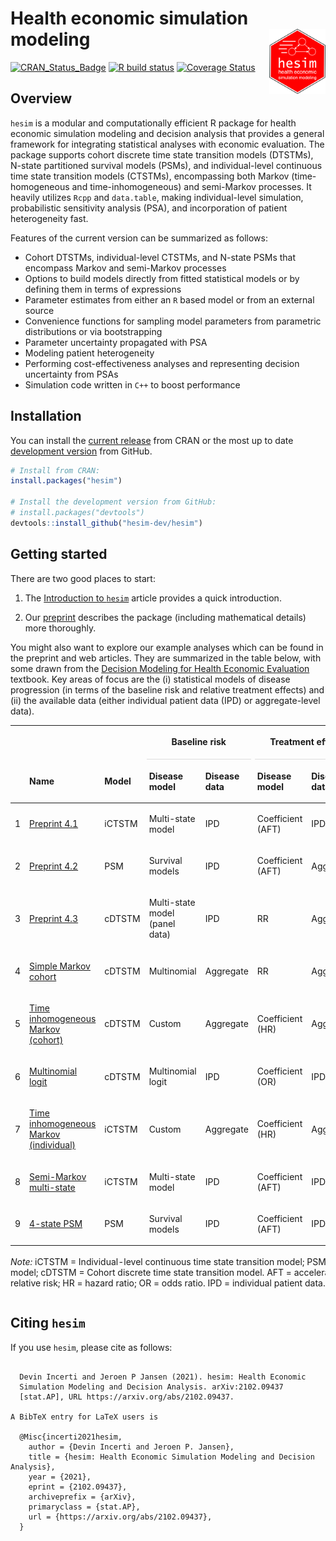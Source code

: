 
# Health economic simulation modeling <img src="man/figures/logo.png" align="right" width="90" />

<!-- badges: start -->

[![CRAN\_Status\_Badge](https://www.r-pkg.org/badges/version/hesim)](https://cran.r-project.org/package=hesim)
[![R build
status](https://github.com/hesim-dev/hesim/workflows/R-CMD-check/badge.svg)](https://github.com/hesim-dev/hesim/actions)
[![Coverage
Status](https://codecov.io/gh/hesim-dev/hesim/branch/master/graph/badge.svg)](https://codecov.io/gh/hesim-dev/hesim)
<!-- badges: end -->

## Overview

`hesim` is a modular and computationally efficient R package for health
economic simulation modeling and decision analysis that provides a
general framework for integrating statistical analyses with economic
evaluation. The package supports cohort discrete time state transition
models (DTSTMs), N-state partitioned survival models (PSMs), and
individual-level continuous time state transition models (CTSTMs),
encompassing both Markov (time-homogeneous and time-inhomogeneous) and
semi-Markov processes. It heavily utilizes `Rcpp` and `data.table`,
making individual-level simulation, probabilistic sensitivity analysis
(PSA), and incorporation of patient heterogeneity fast.

Features of the current version can be summarized as follows:

  - Cohort DTSTMs, individual-level CTSTMs, and N-state PSMs that
    encompass Markov and semi-Markov processes
  - Options to build models directly from fitted statistical models or
    by defining them in terms of expressions
  - Parameter estimates from either an `R` based model or from an
    external source
  - Convenience functions for sampling model parameters from parametric
    distributions or via bootstrapping
  - Parameter uncertainty propagated with PSA
  - Modeling patient heterogeneity
  - Performing cost-effectiveness analyses and representing decision
    uncertainty from PSAs
  - Simulation code written in `C++` to boost performance

## Installation

You can install the [current
release](https://hesim-dev.github.io/hesim/) from CRAN or the most up to
date [development version](https://hesim-dev.github.io/hesim/dev/) from
GitHub.

``` r
# Install from CRAN:
install.packages("hesim")

# Install the development version from GitHub:
# install.packages("devtools")
devtools::install_github("hesim-dev/hesim")
```

## Getting started

There are two good places to start:

1.  The [Introduction to
    `hesim`](https://hesim-dev.github.io/hesim/articles/intro.html)
    article provides a quick introduction.

2.  Our [preprint](https://arxiv.org/abs/2102.09437) describes the
    package (including mathematical details) more thoroughly.

You might also want to explore our example analyses which can be found
in the preprint and web articles. They are summarized in the table
below, with some drawn from the [Decision Modeling for Health Economic
Evaluation](https://www.herc.ox.ac.uk/downloads/decision-modelling-for-health-economic-evaluation)
textbook. Key areas of focus are the (i) statistical models of disease
progression (in terms of the baseline risk and relative treatment
effects) and (ii) the available data (either individual patient data
(IPD) or aggregate-level data).

<table class="table" style="margin-left: auto; margin-right: auto;">

<thead>

<tr>

<th style="empty-cells: hide;border-bottom:hidden;" colspan="1">

</th>

<th style="empty-cells: hide;border-bottom:hidden;" colspan="1">

</th>

<th style="empty-cells: hide;border-bottom:hidden;" colspan="1">

</th>

<th style="border-bottom:hidden;padding-bottom:0; padding-left:3px;padding-right:3px;text-align: center; " colspan="2">

<div style="border-bottom: 1px solid #ddd; padding-bottom: 5px; ">

Baseline risk

</div>

</th>

<th style="border-bottom:hidden;padding-bottom:0; padding-left:3px;padding-right:3px;text-align: center; " colspan="2">

<div style="border-bottom: 1px solid #ddd; padding-bottom: 5px; ">

Treatment effect

</div>

</th>

<th style="empty-cells: hide;border-bottom:hidden;" colspan="1">

</th>

</tr>

<tr>

<th style="text-align:left;">

</th>

<th style="text-align:left;">

Name

</th>

<th style="text-align:left;">

Model

</th>

<th style="text-align:left;">

Disease model

</th>

<th style="text-align:left;">

Disease data

</th>

<th style="text-align:left;">

Disease model

</th>

<th style="text-align:left;">

Disease data

</th>

<th style="text-align:left;">

Application

</th>

</tr>

</thead>

<tbody>

<tr>

<td style="text-align:left;">

1

</td>

<td style="text-align:left;width: 15em; ">

<a href="https://arxiv.org/pdf/2102.09437.pdf" style="     ">Preprint
4.1</a>

</td>

<td style="text-align:left;">

iCTSTM

</td>

<td style="text-align:left;">

Multi-state model

</td>

<td style="text-align:left;">

IPD

</td>

<td style="text-align:left;">

Coefficient (AFT)

</td>

<td style="text-align:left;">

IPD

</td>

<td style="text-align:left;">

Oncology

</td>

</tr>

<tr>

<td style="text-align:left;">

2

</td>

<td style="text-align:left;width: 15em; ">

<a href="https://arxiv.org/pdf/2102.09437.pdf" style="     ">Preprint
4.2</a>

</td>

<td style="text-align:left;">

PSM

</td>

<td style="text-align:left;">

Survival models

</td>

<td style="text-align:left;">

IPD

</td>

<td style="text-align:left;">

Coefficient (AFT)

</td>

<td style="text-align:left;">

Aggregate

</td>

<td style="text-align:left;">

Oncology

</td>

</tr>

<tr>

<td style="text-align:left;">

3

</td>

<td style="text-align:left;width: 15em; ">

<a href="https://arxiv.org/pdf/2102.09437.pdf" style="     ">Preprint
4.3</a>

</td>

<td style="text-align:left;">

cDTSTM

</td>

<td style="text-align:left;">

Multi-state model (panel data)

</td>

<td style="text-align:left;">

IPD

</td>

<td style="text-align:left;">

RR

</td>

<td style="text-align:left;">

Aggregate

</td>

<td style="text-align:left;">

Oncology

</td>

</tr>

<tr>

<td style="text-align:left;">

4

</td>

<td style="text-align:left;width: 15em; ">

<a href="https://hesim-dev.github.io/hesim/articles/markov-cohort.html" style="     ">Simple
Markov cohort</a>

</td>

<td style="text-align:left;">

cDTSTM

</td>

<td style="text-align:left;">

Multinomial

</td>

<td style="text-align:left;">

Aggregate

</td>

<td style="text-align:left;">

RR

</td>

<td style="text-align:left;">

Aggregate

</td>

<td style="text-align:left;">

HIV

</td>

</tr>

<tr>

<td style="text-align:left;">

5

</td>

<td style="text-align:left;width: 15em; ">

<a href="https://hesim-dev.github.io/hesim/articles/markov-inhomogeneous-cohort.html" style="     ">Time
inhomogeneous Markov (cohort)</a>

</td>

<td style="text-align:left;">

cDTSTM

</td>

<td style="text-align:left;">

Custom

</td>

<td style="text-align:left;">

Aggregate

</td>

<td style="text-align:left;">

Coefficient (HR)

</td>

<td style="text-align:left;">

Aggregate

</td>

<td style="text-align:left;">

Hip replacement

</td>

</tr>

<tr>

<td style="text-align:left;">

6

</td>

<td style="text-align:left;width: 15em; ">

<a href="https://hesim-dev.github.io/hesim/articles/mlogit.html" style="     ">Multinomial
logit</a>

</td>

<td style="text-align:left;">

cDTSTM

</td>

<td style="text-align:left;">

Multinomial logit

</td>

<td style="text-align:left;">

IPD

</td>

<td style="text-align:left;">

Coefficient (OR)

</td>

<td style="text-align:left;">

IPD

</td>

<td style="text-align:left;">

Generic

</td>

</tr>

<tr>

<td style="text-align:left;">

7

</td>

<td style="text-align:left;width: 15em; ">

<a href="https://hesim-dev.github.io/hesim/articles/markov-inhomogeneous-indiv.html" style="     ">Time
inhomogeneous Markov (individual)</a>

</td>

<td style="text-align:left;">

iCTSTM

</td>

<td style="text-align:left;">

Custom

</td>

<td style="text-align:left;">

Aggregate

</td>

<td style="text-align:left;">

Coefficient (HR)

</td>

<td style="text-align:left;">

Aggregate

</td>

<td style="text-align:left;">

Hip replacement

</td>

</tr>

<tr>

<td style="text-align:left;">

8

</td>

<td style="text-align:left;width: 15em; ">

<a href="https://hesim-dev.github.io/hesim/articles/mstate.html" style="     ">Semi-Markov
multi-state</a>

</td>

<td style="text-align:left;">

iCTSTM

</td>

<td style="text-align:left;">

Multi-state model

</td>

<td style="text-align:left;">

IPD

</td>

<td style="text-align:left;">

Coefficient (AFT)

</td>

<td style="text-align:left;">

IPD

</td>

<td style="text-align:left;">

Generic

</td>

</tr>

<tr>

<td style="text-align:left;">

9

</td>

<td style="text-align:left;width: 15em; ">

<a href="https://hesim-dev.github.io/hesim/articles/psm.html" style="     ">4-state
PSM</a>

</td>

<td style="text-align:left;">

PSM

</td>

<td style="text-align:left;">

Survival models

</td>

<td style="text-align:left;">

IPD

</td>

<td style="text-align:left;">

Coefficient (AFT)

</td>

<td style="text-align:left;">

IPD

</td>

<td style="text-align:left;">

Oncology

</td>

</tr>

</tbody>

<tfoot>

<tr>

<td style="padding: 0; border: 0;" colspan="100%">

<span style="font-style: italic;">Note: </span> <sup></sup> iCTSTM =
Individual-level continuous time state transition model; PSM =
partitioned survival model; cDTSTM = Cohort discrete time state
transition model. AFT = accelerated failure time; RR = relative risk; HR
= hazard ratio; OR = odds ratio. IPD = individual patient data.

</td>

</tr>

</tfoot>

</table>

## Citing `hesim`

If you use `hesim`, please cite as follows:

``` 

  Devin Incerti and Jeroen P Jansen (2021). hesim: Health Economic
  Simulation Modeling and Decision Analysis. arXiv:2102.09437
  [stat.AP], URL https://arxiv.org/abs/2102.09437.

A BibTeX entry for LaTeX users is

  @Misc{incerti2021hesim,
    author = {Devin Incerti and Jeroen P. Jansen},
    title = {hesim: Health Economic Simulation Modeling and Decision Analysis},
    year = {2021},
    eprint = {2102.09437},
    archiveprefix = {arXiv},
    primaryclass = {stat.AP},
    url = {https://arxiv.org/abs/2102.09437},
  }
```
